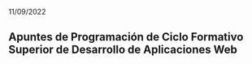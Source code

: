 11/09/2022
## Apuntes de Programación de Ciclo Formativo Superior de Desarrollo de Aplicaciones Web

